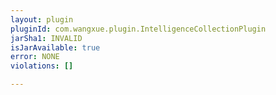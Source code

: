 ```yaml
---
layout: plugin
pluginId: com.wangxue.plugin.IntelligenceCollectionPlugin
jarSha1: INVALID
isJarAvailable: true
error: NONE
violations: []

---
```

